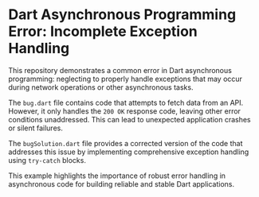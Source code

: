 # Dart Asynchronous Programming Error: Incomplete Exception Handling

This repository demonstrates a common error in Dart asynchronous programming: neglecting to properly handle exceptions that may occur during network operations or other asynchronous tasks.

The `bug.dart` file contains code that attempts to fetch data from an API. However, it only handles the `200 OK` response code, leaving other error conditions unaddressed. This can lead to unexpected application crashes or silent failures.

The `bugSolution.dart` file provides a corrected version of the code that addresses this issue by implementing comprehensive exception handling using `try-catch` blocks.

This example highlights the importance of robust error handling in asynchronous code for building reliable and stable Dart applications.